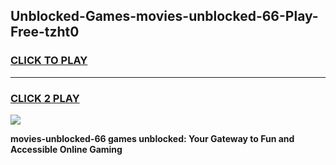 
## Unblocked-Games-movies-unblocked-66-Play-Free-tzht0
<h3>
<a href="https://premium76.site?title=movies-unblocked-66&ref=19M">CLICK TO PLAY</a></h3>
<hr>

<h3>
<a href="https://premium76.site?title=movies-unblocked-66&ref=19M">CLICK 2 PLAY</a>
  
</h3>

<a href="https://premium76.site?title=movies-unblocked-66&ref=19M"><img src="https://clearcache.store/games.png"></a>


**movies-unblocked-66 games unblocked: Your Gateway to Fun and Accessible Online Gaming**
